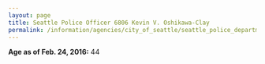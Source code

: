 ```yaml
---
layout: page
title: Seattle Police Officer 6806 Kevin V. Oshikawa-Clay
permalink: /information/agencies/city_of_seattle/seattle_police_department/copbook/6806/
---
```


**Age as of Feb. 24, 2016:** 44
